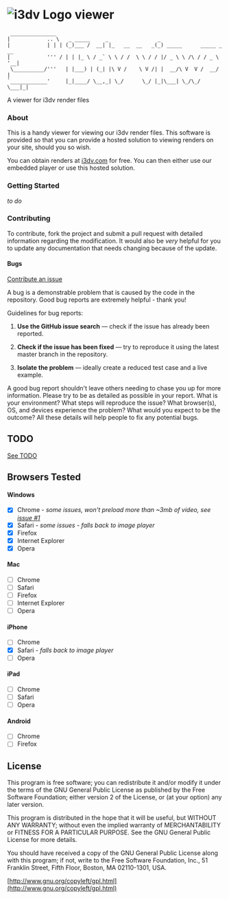  ![i3dv Logo](https://raw.github.com/manticorp/i3dv-viewer/master/img/logo.png "i3dv Logo") viewer
===========


     _______________    
    |            .. \   _ _____     _                _                        
    |            | | | (_)___ /  __| |_   __  __   _(_) _____      _____ _ __ 
    |            ''' / | | |_ \ / _` \ \ / /  \ \ / / |/ _ \ \ /\ / / _ \ '__|
     \__________/'''   | |___) | (_| |\ V /    \ V /| |  __/\ V  V /  __/ |   
    `____________'     |_|____/ \__,_| \_/      \_/ |_|\___| \_/\_/ \___|_|   
    

A viewer for i3dv render files

### About

This is a handy viewer for viewing our i3dv render files. This software
is provided so that you can provide a hosted solution to viewing renders
on your site, should you so wish.

You can obtain renders at [i3dv.com](http://i3dv.com) for free. You can then
either use our embedded player or use this hosted solution.

### Getting Started

*to do* 

### Contributing

To contribute, fork the project and submit a pull request with detailed 
information regarding the modification. It would also be *very* helpful
for you to update any documentation that needs changing because of the
update.

#### Bugs

[Contribute an issue](https://github.com/manticorp/i3dv-viewer/issues)

A bug is a demonstrable problem that is caused by the code in the 
repository. Good bug reports are extremely helpful - thank you!

Guidelines for bug reports:

1. **Use the GitHub issue search** — check if the issue has already been reported.

2. **Check if the issue has been fixed** — try to reproduce it using the latest master branch in the repository.

3. **Isolate the problem** — ideally create a reduced test case and a live example.

A good bug report shouldn't leave others needing to chase you up 
for more information. Please try to be as detailed as possible in 
your report. What is your environment? What steps will reproduce 
the issue? What browser(s), OS, and devices experience the problem? 
What would you expect to be the outcome? All these details will 
help people to fix any potential bugs.

## TODO 

[See TODO](https://github.com/manticorp/i3dv-viewer/blob/master/TODO.md)

## Browsers Tested

#### Windows

- [x] Chrome - _some issues, won't preload more than ~3mb of video, see [issue #1](https://github.com/manticorp/i3dv-viewer/issues/1)_
- [x] Safari - _some issues - falls back to image player_
- [x] Firefox
- [x] Internet Explorer
- [x] Opera

#### Mac

- [ ] Chrome
- [ ] Safari
- [ ] Firefox
- [ ] Internet Explorer
- [ ] Opera

#### iPhone

- [ ] Chrome
- [x] Safari - _falls back to image player_
- [ ] Opera

#### iPad

- [ ] Chrome
- [ ] Safari
- [ ] Opera

#### Android

- [ ] Chrome
- [ ] Firefox

## License

This program is free software; you can redistribute it and/or modify
it under the terms of the GNU General Public License as published by
the Free Software Foundation; either version 2 of the License, or
(at your option) any later version.

This program is distributed in the hope that it will be useful,
but WITHOUT ANY WARRANTY; without even the implied warranty of
MERCHANTABILITY or FITNESS FOR A PARTICULAR PURPOSE. See the
GNU General Public License for more details.

You should have received a copy of the GNU General Public License along
with this program; if not, write to the Free Software Foundation, Inc.,
51 Franklin Street, Fifth Floor, Boston, MA 02110-1301, USA.

[http://www.gnu.org/copyleft/gpl.html](http://www.gnu.org/copyleft/gpl.html)
